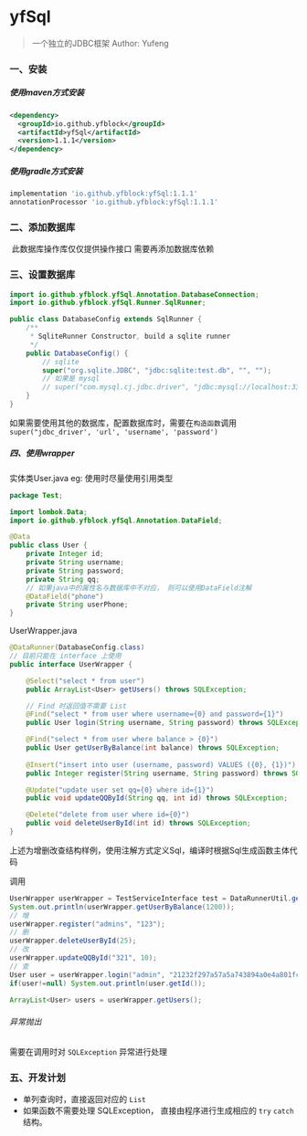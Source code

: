 # yfSql
> 一个独立的JDBC框架 
> Author: Yufeng

### 一、安装

##### 使用maven方式安装

```xml
<dependency>
  <groupId>io.github.yfblock</groupId>
  <artifactId>yfSql</artifactId>
  <version>1.1.1</version>
</dependency>
```

##### 使用gradle方式安装

```groovy
implementation 'io.github.yfblock:yfSql:1.1.1'
annotationProcessor 'io.github.yfblock:yfSql:1.1.1'
```

### 二、添加数据库

​	此数据库操作库仅仅提供操作接口  需要再添加数据库依赖

### 三、设置数据库

```java
import io.github.yfblock.yfSql.Annotation.DatabaseConnection;
import io.github.yfblock.yfSql.Runner.SqlRunner;

public class DatabaseConfig extends SqlRunner {
    /**
     * SqliteRunner Constructor, build a sqlite runner
     */
    public DatabaseConfig() {
        // sqlite
        super("org.sqlite.JDBC", "jdbc:sqlite:test.db", "", "");
        // 如果是 mysql
        // super("com.mysql.cj.jdbc.driver", "jdbc:mysql://localhost:3306/数据库名称", "用户名", "密码");
    }
}

```

如果需要使用其他的数据库，配置数据库时，需要在`构造函数`调用 `super("jdbc_driver', 'url', 'username', 'password')`

##### 四、使用wrapper

实体类User.java eg: 使用时尽量使用引用类型

```java
package Test;

import lombok.Data;
import io.github.yfblock.yfSql.Annotation.DataField;

@Data
public class User {
    private Integer id;
    private String username;
    private String password;
    private String qq;
    // 如果java中的属性名与数据库中不对应， 则可以使用DataField注解
    @DataField("phone")
    private String userPhone;
}

```

UserWrapper.java

```java
@DataRunner(DatabaseConfig.class)
// 目前只能在 interface 上使用
public interface UserWrapper {

    @Select("select * from user")
    public ArrayList<User> getUsers() throws SQLException;

    // Find 时返回值不需要 List
    @Find("select * from user where username={0} and password={1}")
    public User login(String username, String password) throws SQLException;

    @Find("select * from user where balance > {0}")
    public User getUserByBalance(int balance) throws SQLException;
    
    @Insert("insert into user (username, password) VALUES ({0}, {1})")
    public Integer register(String username, String password) throws SQLException;

    @Update("update user set qq={0} where id={1}")
    public void updateQQById(String qq, int id) throws SQLException;

    @Delete("delete from user where id={0}")
    public void deleteUserById(int id) throws SQLException;
}

```

上述为增删改查结构样例，使用注解方式定义Sql，编译时根据Sql生成函数主体代码

调用

```java
UserWrapper userWrapper = TestServiceInterface test = DataRunnerUtil.getWrapper(UserWrapper.class);
System.out.println(userWrapper.getUserByBalance(1200));
// 增
userWrapper.register("admins", "123");
// 删
userWrapper.deleteUserById(25);
// 改
userWrapper.updateQQById("321", 10);
// 查
User user = userWrapper.login("admin", "21232f297a57a5a743894a0e4a801fc3");
if(user!=null) System.out.println(user.getId());

ArrayList<User> users = userWrapper.getUsers();
```

###### 异常抛出

需要在调用时对 `SQLException` 异常进行处理

### 五、开发计划

- 单列查询时，直接返回对应的 `List`
- 如果函数不需要处理 SQLException， 直接由程序进行生成相应的 `try` `catch` 结构。
